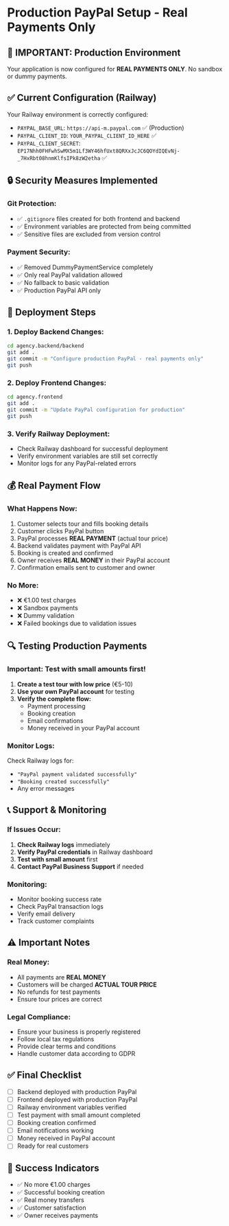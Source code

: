 # Production PayPal Setup - Real Payments Only

## 🚨 **IMPORTANT: Production Environment**

Your application is now configured for **REAL PAYMENTS ONLY**. No sandbox or dummy payments.

## ✅ **Current Configuration (Railway)**

Your Railway environment is correctly configured:
- `PAYPAL_BASE_URL`: `https://api-m.paypal.com` ✅ (Production)
- `PAYPAL_CLIENT_ID`: `YOUR_PAYPAL_CLIENT_ID_HERE` ✅
- `PAYPAL_CLIENT_SECRET`: `EP17Nhh0FHFwhSwMX5m1Lf3WY46hfUxt8QRXxJcJC6QOYdIQEvNj-_7HxRbt08hnmKlfsIPk8zW2etha` ✅

## 🔒 **Security Measures Implemented**

### **Git Protection:**
- ✅ `.gitignore` files created for both frontend and backend
- ✅ Environment variables are protected from being committed
- ✅ Sensitive files are excluded from version control

### **Payment Security:**
- ✅ Removed DummyPaymentService completely
- ✅ Only real PayPal validation allowed
- ✅ No fallback to basic validation
- ✅ Production PayPal API only

## 🚀 **Deployment Steps**

### **1. Deploy Backend Changes:**
```bash
cd agency.backend/backend
git add .
git commit -m "Configure production PayPal - real payments only"
git push
```

### **2. Deploy Frontend Changes:**
```bash
cd agency.frontend
git add .
git commit -m "Update PayPal configuration for production"
git push
```

### **3. Verify Railway Deployment:**
- Check Railway dashboard for successful deployment
- Verify environment variables are still set correctly
- Monitor logs for any PayPal-related errors

## 💰 **Real Payment Flow**

### **What Happens Now:**
1. Customer selects tour and fills booking details
2. Customer clicks PayPal button
3. PayPal processes **REAL PAYMENT** (actual tour price)
4. Backend validates payment with PayPal API
5. Booking is created and confirmed
6. Owner receives **REAL MONEY** in their PayPal account
7. Confirmation emails sent to customer and owner

### **No More:**
- ❌ €1.00 test charges
- ❌ Sandbox payments
- ❌ Dummy validation
- ❌ Failed bookings due to validation issues

## 🔍 **Testing Production Payments**

### **Important:** Test with small amounts first!

1. **Create a test tour with low price** (€5-10)
2. **Use your own PayPal account** for testing
3. **Verify the complete flow:**
   - Payment processing
   - Booking creation
   - Email confirmations
   - Money received in your PayPal account

### **Monitor Logs:**
Check Railway logs for:
- `"PayPal payment validated successfully"`
- `"Booking created successfully"`
- Any error messages

## 📞 **Support & Monitoring**

### **If Issues Occur:**
1. **Check Railway logs** immediately
2. **Verify PayPal credentials** in Railway dashboard
3. **Test with small amount** first
4. **Contact PayPal Business Support** if needed

### **Monitoring:**
- Monitor booking success rate
- Check PayPal transaction logs
- Verify email delivery
- Track customer complaints

## ⚠️ **Important Notes**

### **Real Money:**
- All payments are **REAL MONEY**
- Customers will be charged **ACTUAL TOUR PRICE**
- No refunds for test payments
- Ensure tour prices are correct

### **Legal Compliance:**
- Ensure your business is properly registered
- Follow local tax regulations
- Provide clear terms and conditions
- Handle customer data according to GDPR

## ✅ **Final Checklist**

- [ ] Backend deployed with production PayPal
- [ ] Frontend deployed with production PayPal
- [ ] Railway environment variables verified
- [ ] Test payment with small amount completed
- [ ] Booking creation confirmed
- [ ] Email notifications working
- [ ] Money received in PayPal account
- [ ] Ready for real customers

## 🎯 **Success Indicators**

- ✅ No more €1.00 charges
- ✅ Successful booking creation
- ✅ Real money transfers
- ✅ Customer satisfaction
- ✅ Owner receives payments

